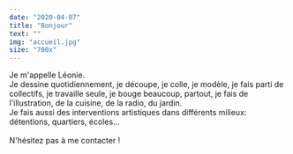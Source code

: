 ```yaml
---
date: "2020-04-07"
title: "Bonjour"
text: ""
img: "accueil.jpg"
size: "700x"
---
```

<p>
    Je m'appelle Léonie.<br>
    Je dessine quotidiennement, je découpe, je colle, je modèle, je fais parti de collectifs, je travaille seule, je bouge beaucoup, partout, je fais de l'illustration, de la cuisine, de la radio, du jardin.<br>
    Je fais aussi des interventions artistiques dans différents milieux: détentions, quartiers, écoles…<br>
    <br>
    N'hésitez pas à me contacter !
</p>
